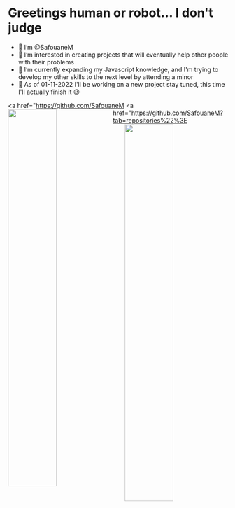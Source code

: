 # Greetings human or robot… I don't judge
- 👋 I’m @SafouaneM
- 👀 I’m interested in creating projects that will eventually help other people with their problems
- 🌱 I’m currently expanding my Javascript knowledge, and I'm trying to develop my other skills to the next level by attending a minor
- 🍂 As of 01-11-2022 I'll be working on a new project stay tuned, this time I'll actually finish it 😉 

<!---
SafouaneM/SafouaneM is a ✨ special ✨ repository because its `README.md` (this file) appears on your GitHub profile.
You can click the Preview link to take a look at your changes.
--->

<a href="https://github.com/SafouaneM
  <img align="left" width="47%" src="https://github-readme-stats.vercel.app/api?username=SafouaneM&show_icons=true&count_private=true" />
</a>
<a href="https://github.com/SafouaneM?tab=repositories%22%3E
  <img align="right" width="47%" src="https://github-readme-stats.vercel.app/api/top-langs/?username=SafouaneM&layout=compact&langs_count=6" />
</a>
